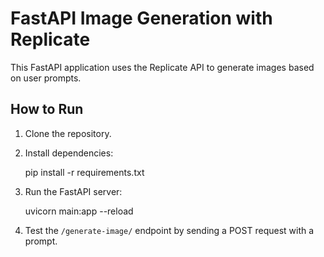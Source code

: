 # FastAPI Image Generation with Replicate

This FastAPI application uses the Replicate API to generate images based on user prompts.

## How to Run

1. Clone the repository.
2. Install dependencies:

    pip install -r requirements.txt
    

3. Run the FastAPI server:

   
    uvicorn main:app --reload
    

4. Test the `/generate-image/` endpoint by sending a POST request with a prompt.

